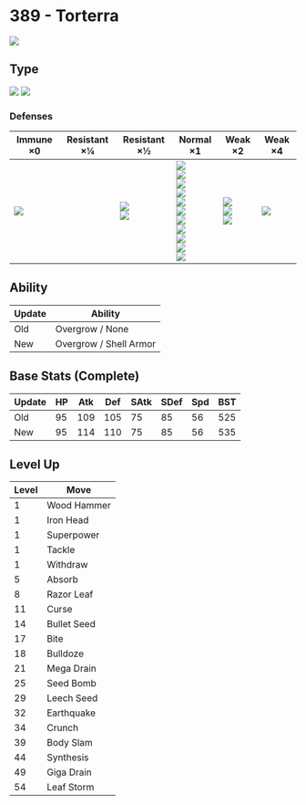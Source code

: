 # 389 - Torterra
![][389]

## Type

![][grass]  ![][ground]

### Defenses

Immune ×0         | Resistant ×¼ | Resistant ×½                 | Normal ×1                                                                                                                                                         | Weak ×2                                  | Weak ×4
---               | ---          | ---                          | ---                                                                                                                                                               | ---                                      | ---
![][electric]<br> | &nbsp;       | ![][ground]<br>![][rock]<br> | ![][normal]<br>![][fighting]<br>![][poison]<br>![][ghost]<br>![][steel]<br>![][water]<br>![][grass]<br>![][psychic]<br>![][dragon]<br>![][dark]<br>![][fairy]<br> | ![][flying]<br>![][bug]<br>![][fire]<br> | ![][ice]<br>

## Ability

Update | Ability
---    | ---
Old    | Overgrow / None
New    | Overgrow / Shell Armor

## Base Stats (Complete)

Update | HP  | Atk | Def | SAtk | SDef | Spd | BST
---    | --- | --- | --- | ---  | ---  | --- | ---
Old    | 95  | 109 | 105 | 75   | 85   | 56  | 525
New    | 95  | 114 | 110 | 75   | 85   | 56  | 535

## Level Up

Level | Move
---   | ---
1     | Wood Hammer
1     | Iron Head
1     | Superpower
1     | Tackle
1     | Withdraw
5     | Absorb
8     | Razor Leaf
11    | Curse
14    | Bullet Seed
17    | Bite
18    | Bulldoze
21    | Mega Drain
25    | Seed Bomb
29    | Leech Seed
32    | Earthquake
34    | Crunch
39    | Body Slam
44    | Synthesis
49    | Giga Drain
54    | Leaf Storm

[389]: ../img/pokemon/389.png
[normal]: ../img/types/normal.png
[fire]: ../img/types/fire.png
[fighting]: ../img/types/fighting.png
[water]: ../img/types/water.png
[flying]: ../img/types/flying.png
[grass]: ../img/types/grass.png
[poison]: ../img/types/poison.png
[electric]: ../img/types/electric.png
[ground]: ../img/types/ground.png
[psychic]: ../img/types/psychic.png
[rock]: ../img/types/rock.png
[ice]: ../img/types/ice.png
[bug]: ../img/types/bug.png
[dragon]: ../img/types/dragon.png
[ghost]: ../img/types/ghost.png
[dark]: ../img/types/dark.png
[steel]: ../img/types/steel.png
[fairy]: ../img/types/fairy.png
